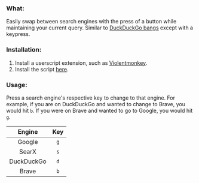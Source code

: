 ### What:

Easily swap between search engines with the press of a button while maintaining your current query. Similar to [DuckDuckGo bangs](https://duckduckgo.com/bang) except with a keypress.

### Installation:

1. Install a userscript extension, such as [Violentmonkey](https://violentmonkey.github.io/).
2. Install the script [here](https://github.com/Mehvix/search-engine-redirect/raw/master/SearchEngineRedirect.user.js).

### Usage:

Press a search engine's respective key to change to that engine. For example, if you are on DuckDuckGo and wanted to change to Brave, you would hit `b`. If you were on Brave and wanted to go to Google, you would hit `g`.

|   Engine   | Key |
| :--------: | :-: |
|   Google   | `g` |
|   SearX    | `s` |
| DuckDuckGo | `d` |
|   Brave    | `b` |
